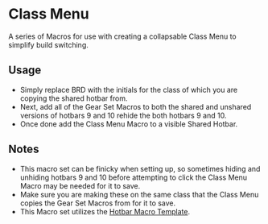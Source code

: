 # Class Menu

A series of Macros for use with creating a collapsable Class Menu to simplify build switching.


## Usage

 - Simply replace BRD with the initials for the class of which you are copying the shared hotbar from.
 - Next, add all of the Gear Set Macros to both the shared and unshared versions of hotbars 9 and 10 rehide the both hotbars 9 and 10.
 - Once done add the Class Menu Macro to a visible Shared Hotbar.

## Notes

 - This macro set can be finicky when setting up, so sometimes hiding and unhiding hotbars 9 and 10 before attempting to click the Class Menu Macro may be needed for it to save.
 - Make sure you are making these on the same class that the Class Menu copies the Gear Set Macros from for it to save.
 - This Macro set utilizes the [Hotbar Macro Template](https://github.com/Discord-Coding-Community/FFXIV-Macros/tree/master/Miscellaneous/Hotbar%20Macro%20Template).
